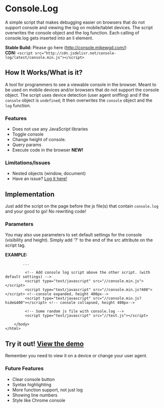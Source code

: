 Console.Log
==========

A simple script that makes debugging easier on browsers that do not support console and viewing the log on mobile/tablet devices. The script overwrites the console object and the log function. Each calling of console.log gets inserted into an li element.

**Stable Build:** Please go here (http://console.mikewgd.com/)  
**CDN:** `<script src="http://cdn.jsdelivr.net/console-log/latest/console.min.js"></script>`

## How It Works/What is it?  
A tool for programmers to see a viewable console in the browser. Meant to be used on mobile devices and/or browsers that do not support the console object. The script uses device detection (user agent sniffing) and if the `console` object is `undefined`; It then overwrites the `console` object and the `log` function.

### Features
*   Does not use any JavaScript libraries
*   Toggle console
*   Change height of console.
*   Query params
*   Execute code in the browser **NEW!**

### Limitations/Issues
*   Nested objects (window, document)
*   Have an issue? [Log it here!](https://github.com/mikewgd/console-log/issues)

## Implementation
Just add the script on the page before the js file(s) that contain `console.log` and your good to go! No rewriting code!

### Parameters
You may also use parameters to set default settings for the console (visibility and height). Simply add '?' to the end of the src attribute on the script tag.

**EXAMPLE:**

            ...
        
             <!-- Add console log script above the other script. (with default settings) -->
             <script type="text/javascript" src="//console.min.js"></script>
             <script type="text/javascript" src="//console.min.js?400"></script> <!--console expanded, height 400px-->
             <script type="text/javascript" src="//console.min.js?hide&400"></script> <!-- console collapsed, height 400px-->

             <!-- Some random js file with console.log -->
             <script type="text/javascript" src="//test.js"></script>

        </body>
    </html>

## Try it out! [View the demo](http://console.mikewgd.com/demo)
Remember you need to view it on a device or change your user agent.

### Future Features
*   Clear console button
*   Syntax highlighting
*   More function support, not just log
*   Showing line numbers
*   Style like Chrome console